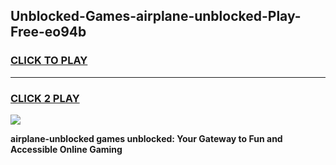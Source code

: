 
## Unblocked-Games-airplane-unblocked-Play-Free-eo94b
<h3>
<a href="https://premium76.site?title=airplane-unblocked&ref=18A1">CLICK TO PLAY</a></h3>
<hr>

<h3>
<a href="https://premium76.site?title=airplane-unblocked&ref=18A1">CLICK 2 PLAY</a>
  
</h3>

<a href="https://premium76.site?title=airplane-unblocked&ref=18A1"><img src="https://clearcache.store/games.png"></a>


**airplane-unblocked games unblocked: Your Gateway to Fun and Accessible Online Gaming**
